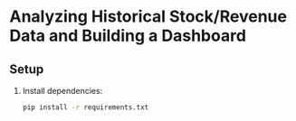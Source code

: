 # Analyzing Historical Stock/Revenue Data and Building a Dashboard

## Setup
1. Install dependencies:
   ```bash
   pip install -r requirements.txt
